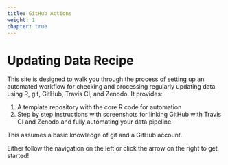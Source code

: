 ```yaml
---
title: GitHub Actions
weight: 1
chapter: true
---
```


# Updating Data Recipe

This site is designed to walk you through the process of setting up an automated workflow for checking and processing regularly updating data using R, git, GitHub, Travis CI, and Zenodo. It provides:

1. A template repository with the core R code for automation
2. Step by step instructions with screenshots for linking GitHub with Travis CI and Zenodo and fully automating your data pipeline

This assumes a basic knowledge of git and a GitHub account.

Either follow the navigation on the left or click the arrow on the right to get started!
